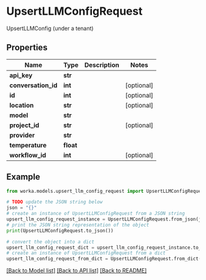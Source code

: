 # UpsertLLMConfigRequest

UpsertLLMConfig (under a tenant)

## Properties

Name | Type | Description | Notes
------------ | ------------- | ------------- | -------------
**api_key** | **str** |  | 
**conversation_id** | **int** |  | [optional] 
**id** | **int** |  | [optional] 
**location** | **str** |  | [optional] 
**model** | **str** |  | 
**project_id** | **str** |  | [optional] 
**provider** | **str** |  | 
**temperature** | **float** |  | 
**workflow_id** | **int** |  | [optional] 

## Example

```python
from worka.models.upsert_llm_config_request import UpsertLLMConfigRequest

# TODO update the JSON string below
json = "{}"
# create an instance of UpsertLLMConfigRequest from a JSON string
upsert_llm_config_request_instance = UpsertLLMConfigRequest.from_json(json)
# print the JSON string representation of the object
print(UpsertLLMConfigRequest.to_json())

# convert the object into a dict
upsert_llm_config_request_dict = upsert_llm_config_request_instance.to_dict()
# create an instance of UpsertLLMConfigRequest from a dict
upsert_llm_config_request_from_dict = UpsertLLMConfigRequest.from_dict(upsert_llm_config_request_dict)
```
[[Back to Model list]](../README.md#documentation-for-models) [[Back to API list]](../README.md#documentation-for-api-endpoints) [[Back to README]](../README.md)


